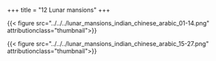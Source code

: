 +++
title = "12 Lunar mansions"
+++

{{< figure src="../../../lunar_mansions_indian_chinese_arabic_01-14.png" attributionclass="thumbnail">}}

{{< figure src="../../../lunar_mansions_indian_chinese_arabic_15-27.png" attributionclass="thumbnail">}}
